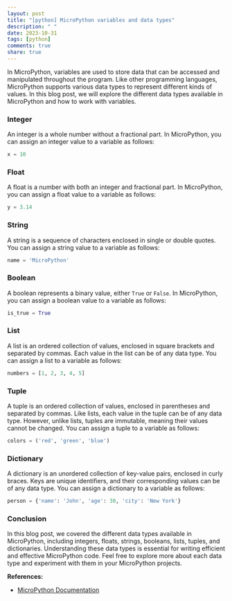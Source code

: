 ```yaml
---
layout: post
title: "[python] MicroPython variables and data types"
description: " "
date: 2023-10-31
tags: [python]
comments: true
share: true
---
```


In MicroPython, variables are used to store data that can be accessed and manipulated throughout the program. Like other programming languages, MicroPython supports various data types to represent different kinds of values. In this blog post, we will explore the different data types available in MicroPython and how to work with variables.

### Integer

An integer is a whole number without a fractional part. In MicroPython, you can assign an integer value to a variable as follows:

```python
x = 10
```

### Float

A float is a number with both an integer and fractional part. In MicroPython, you can assign a float value to a variable as follows:

```python
y = 3.14
```

### String

A string is a sequence of characters enclosed in single or double quotes. You can assign a string value to a variable as follows:

```python
name = 'MicroPython'
```

### Boolean

A boolean represents a binary value, either `True` or `False`. In MicroPython, you can assign a boolean value to a variable as follows:

```python
is_true = True
```

### List

A list is an ordered collection of values, enclosed in square brackets and separated by commas. Each value in the list can be of any data type. You can assign a list to a variable as follows:

```python
numbers = [1, 2, 3, 4, 5]
```

### Tuple

A tuple is an ordered collection of values, enclosed in parentheses and separated by commas. Like lists, each value in the tuple can be of any data type. However, unlike lists, tuples are immutable, meaning their values cannot be changed. You can assign a tuple to a variable as follows:

```python
colors = ('red', 'green', 'blue')
```

### Dictionary

A dictionary is an unordered collection of key-value pairs, enclosed in curly braces. Keys are unique identifiers, and their corresponding values can be of any data type. You can assign a dictionary to a variable as follows:

```python
person = {'name': 'John', 'age': 30, 'city': 'New York'}
```

### Conclusion

In this blog post, we covered the different data types available in MicroPython, including integers, floats, strings, booleans, lists, tuples, and dictionaries. Understanding these data types is essential for writing efficient and effective MicroPython code. Feel free to explore more about each data type and experiment with them in your MicroPython projects.

**References:**
- [MicroPython Documentation](https://docs.micropython.org/en/latest/)